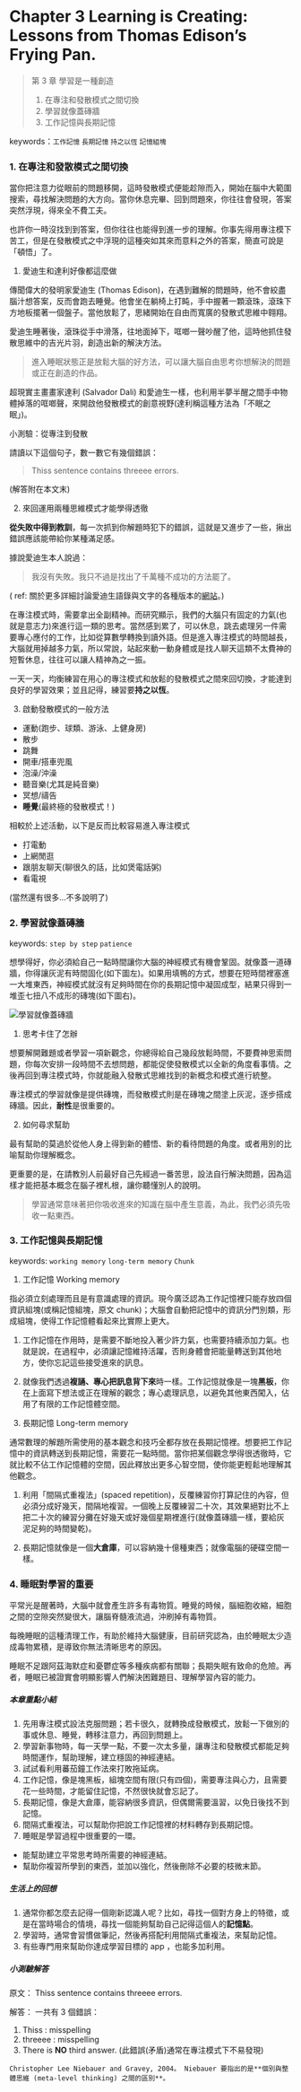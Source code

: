 # Chapter 3 Learning is Creating: Lessons from Thomas Edison’s Frying Pan.

> 第 3 章 學習是一種創造
> 1. 在專注和發散模式之間切換
> 2. 學習就像蓋磚牆
> 3. 工作記憶與長期記憶

keywords：`工作記憶` `長期記憶` `持之以恆` `記憶組塊`

### 1. 在專注和發散模式之間切換

當你把注意力從眼前的問題移開，這時發散模式便能趁隙而入，開始在腦中大範圍搜索，尋找解決問題的大方向。當你休息完畢、回到問題來，你往往會發現，答案突然浮現，得來全不費工夫。

也許你一時沒找到到答案，但你往往也能得到進一步的理解。你事先得用專注模下苦工，但是在發散模式之中浮現的這種突如其來而意料之外的答案，簡直可說是「頓悟」了。

1. 愛迪生和達利好像都這麼做

  傳聞偉大的發明家愛迪生 (Thomas Edison)，在遇到難解的問題時，他不會絞盡腦汁想答案，反而會跑去睡覺。他會坐在躺椅上打盹，手中握著一顆滾珠，滾珠下方地板擺著一個盤子。當他放鬆了，思緒開始在自由而寬廣的發散式思維中翱翔。

  愛迪生睡著後，滾珠從手中滑落，往地面掉下，哐啷一聲吵醒了他，這時他抓住發散思維中的吉光片羽，創造出新的解決方法。

  >進入睡眠狀態正是放鬆大腦的好方法，可以讓大腦自由思考你想解決的問題或正在創造的作品。

  超現實主畫畫家達利 (Salvador Dali) 和愛迪生一樣，也利用半夢半醒之間手中物體掉落的哐啷聲，來開啟他發散模式的創意視野(達利稱這種方法為「不眠之眠」)。

  小測驗：從專注到發散

  請讀以下這個句子，數一數它有幾個錯誤：
  > Thiss sentence contains threeee errors.

  (解答附在本文末)

2. 來回運用兩種思維模式才能學得透徹

  **從失敗中得到教訓**，每一次抓到你解題時犯下的錯誤，這就是又進步了一些，揪出錯誤應該能帶給你某種滿足感。

  據說愛迪生本人說過：
  > 我沒有失敗。我只不過是找出了千萬種不成功的方法罷了。

  ( ref: 關於更多詳細討論愛迪生語錄與文字的各種版本的[網站](http://quoteinvestigator.com/2012/07/31/Edison-lot-results/)。)

  在專注模式時，需要拿出全副精神。而研究顯示，我們的大腦只有固定的力氣(也就是意志力)來進行這一類的思考。當然感到累了，可以休息，跳去處理另一件需要專心應付的工作，比如從算數學轉換到讀外語。但是進入專注模式的時間越長，大腦就用掉越多力氣，所以常說，站起來動一動身體或是找人聊天這類不太費神的短暫休息，往往可以讓人精神為之一振。

  一天一天，均衡練習在用心的專注模式和放鬆的發散模式之間來回切換，才能達到良好的學習效果；並且記得，練習要**持之以恆**。

3. 啟動發散模式的一般方法
 - 運動(跑步、球類、游泳、上健身房)
 - 散步
 - 跳舞
 - 開車/搭車兜風
 - 泡澡/沖澡
 - 聽音樂(尤其是純音樂)
 - 冥想/禱告
 - **睡覺**(最終極的發散模式！)

 相較於上述活動，以下是反而比較容易進入專注模式
 - 打電動
 - 上網閒逛
 - 跟朋友聊天(聊很久的話，比如煲電話粥)
 - 看電視

(當然還有很多…不多說明了)

### 2. 學習就像蓋磚牆
keywords: `step by step` `patience`

想學得好，你必須給自己一點時間讓你大腦的神經模式有機會鞏固。就像蓋一道磚牆，你得讓灰泥有時間固化(如下圖左)。如果用填鴨的方式，想要在短時間裡塞進一大堆東西，神經模式就沒有足夠時間在你的長期記憶中凝固成型，結果只得到一堆歪七扭八不成形的磚塊(如下圖右)。

![學習就像蓋磚牆](images/c3_bricks_wall.png)

1. 思考卡住了怎辦

  想要解開難題或者學習一項新觀念，你總得給自己幾段放鬆時間，不要費神思索問題，你每次安排一段時間不去想問題，都能促使發散模式以全新的角度看事情。之後再回到專注模式時，你就能融入發散式思維找到的新概念和模式進行統整。

  專注模式的學習就像是提供磚塊，而發散模式則是在磚塊之間塗上灰泥，逐步搭成磚牆。因此，**耐性**是很重要的。

2. 如何尋求幫助

  最有幫助的莫過於從他人身上得到新的體悟、新的看待問題的角度。或者用別的比喻幫助你理解概念。

  更重要的是，在請教別人前最好自己先經過一番苦思，設法自行解決問題，因為這樣才能把基本概念在腦子裡札根，讓你聽懂別人的說明。

  > 學習通常意味著把你吸收進來的知識在腦中產生意義，為此，我們必須先吸收一點東西。

### 3. 工作記憶與長期記憶
keywords: `working memory` `long-term memory` `Chunk`

1. 工作記憶 Working memory

  指必須立刻處理而且是有意識處理的資訊。現今廣泛認為工作記憶裡只能存放四個資訊組塊(或稱記憶組塊，原文 chunk)；大腦會自動把記憶中的資訊分門別類，形成組塊，使得工作記憶體看起來比實際上更大。

  1. 工作記憶在作用時，是需要不斷地投入著少許力氣，也需要持續添加力氣。也就是說，在過程中，必須讓記憶維持活躍，否則身體會把能量轉送到其他地方，使你忘記這些接受進來的訊息。

  2. 就像我們透過**複誦、專心把訊息背下來**時一樣。工作記憶就像是一塊**黑板**，你在上面寫下想法或正在理解的觀念；專心處理訊息，以避免其他東西闖入，佔用了有限的工作記憶體空間。

2. 長期記憶 Long-term memory

  通常數理的解題所需使用的基本觀念和技巧全都存放在長期記憶裡。想要把工作記憶中的資訊轉送到長期記憶，需要花一點時間。當你把某個觀念學得很透徹時，它就比較不佔工作記憶體的空間，因此釋放出更多心智空間，使你能更輕鬆地理解其他觀念。

  1. 利用「間隔式重複法」(spaced repetition)，反覆練習你打算記住的內容，但必須分成好幾天，間隔地複習。一個晚上反覆練習二十次，其效果絕對比不上把二十次的練習分攤在好幾天或好幾個星期裡進行(就像蓋磚牆一樣，要給灰泥足夠的時間變乾)。

  2. 長期記憶就像是一個**大倉庫**，可以容納幾十億種東西；就像電腦的硬碟空間一樣。

### 4. 睡眠對學習的重要
平常光是醒著時，大腦中就會產生許多有毒物質。睡覺的時候，腦細胞收縮，細胞之間的空隙突然變很大，讓腦脊髓液流過，沖刷掉有毒物質。

每晚睡眠的這種清理工作，有助於維持大腦健康，目前研究認為，由於睡眠太少造成毒物累積，是導致你無法清晰思考的原因。

睡眠不足跟阿茲海默症和憂鬱症等多種疾病都有關聯；長期失眠有致命的危險。再者，睡眠已被證實會明顯影響人們解決困難題目、理解學習內容的能力。

##### 本章重點小結
1. 先用專注模式設法克服問題；若卡很久，就轉換成發散模式，放鬆一下做別的事或休息、睡覺，轉移注意力，再回到問題上。
2. 學習新事物時，每一天學一點，不要一次太多量，讓專注和發散模式都能足夠時間運作，幫助理解，建立穩固的神經連結。
3. 試試看利用蕃茄鐘工作法來打敗拖延病。
4. 工作記憶，像是塊黑板，組塊空間有限(只有四個)，需要專注與心力，且需要花一些時間，才能留住記憶，不然很快就會忘記了。
5. 長期記憶，像是大倉庫，能容納很多資訊，但偶爾需要溫習，以免日後找不到記憶。
6. 間隔式重複法，可以幫助你把說工作記憶裡的材料轉存到長期記憶。
7. 睡眠是學習過程中很重要的一環。
  - 能幫助建立平常思考時所需要的神經連結。
  - 幫助你複習所學到的東西，並加以強化，然後刪除不必要的枝微末節。

##### 生活上的回想
1. 通常你都怎麼去記得一個剛新認識人呢？比如，尋找一個對方身上的特徵，或是在當時場合的情境，尋找一個能夠幫助自己記得這個人的**記憶點**。
2. 學習時，通常會習慣做筆記，然後再搭配利用間隔式重複法，來幫助記憶。
3. 有些專門用來幫助你達成學習目標的 app ，也能多加利用。

##### 小測驗解答
原文：
Thiss sentence contains threeee errors.

解答：
一共有 3 個錯誤：
1. Thiss : misspelling
2. threeee : misspelling
3. There is **NO** third answer. (此錯誤(矛盾)通常在專注模式下不易發現)

```
Christopher Lee Niebauer and Gravey, 2004。 Niebauer 要指出的是**個別與整體思維 (meta-level thinking) 之間的區別**。
```
